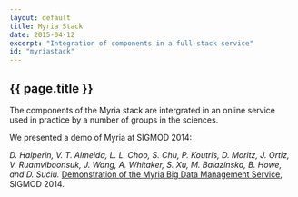 ```yaml
---
layout: default
title: Myria Stack
date: 2015-04-12
excerpt: "Integration of components in a full-stack service"
id: "myriastack"
---
```


## {{ page.title }}

The components of the Myria stack are intergrated in an online service used in practice by a number of groups in the sciences.

We presented a demo of Myria at SIGMOD 2014:

*D. Halperin, V. T. Almeida, L. L. Choo, S. Chu, P. Koutris, D. Moritz, J. Ortiz, V. Ruamviboonsuk, J. Wang, A. Whitaker, S. Xu, M. Balazinska, B. Howe, and D. Suciu.*
[Demonstration of the Myria Big Data Management Service]({{site.baseurl}}/publications/Halperin_Myria_demo_SIGMOD_2014.pdf), SIGMOD 2014.
